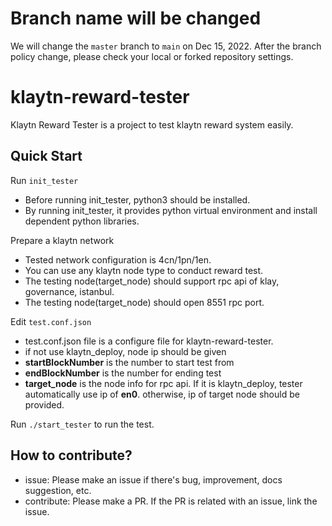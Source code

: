 # Branch name will be changed

We will change the `master` branch to `main` on Dec 15, 2022.
After the branch policy change, please check your local or forked repository settings.

# klaytn-reward-tester
Klaytn Reward Tester is a project to test klaytn reward system easily.

## Quick Start
Run `init_tester`
* Before running init_tester, python3 should be installed.
* By running init_tester, it provides python virtual environment and install dependent python libraries.

Prepare a klaytn network
* Tested network configuration is 4cn/1pn/1en.
* You can use any klaytn node type to conduct reward test.
* The testing node(target_node) should support rpc api of klay, governance, istanbul.
* The testing node(target_node) should open 8551 rpc port.

Edit `test.conf.json`
* test.conf.json file is a configure file for klaytn-reward-tester.
* if not use klaytn_deploy, node ip should be given
* **startBlockNumber** is the number to start test from   
* **endBlockNumber** is the number for ending test   
* **target_node** is the node info for rpc api. If it is klaytn_deploy, tester automatically use ip of **en0**.
  otherwise, ip of target node should be provided. 

Run `./start_tester` to run the test.

## How to contribute?
* issue: Please make an issue if there's bug, improvement, docs suggestion, etc.
* contribute: Please make a PR. If the PR is related with an issue, link the issue.
